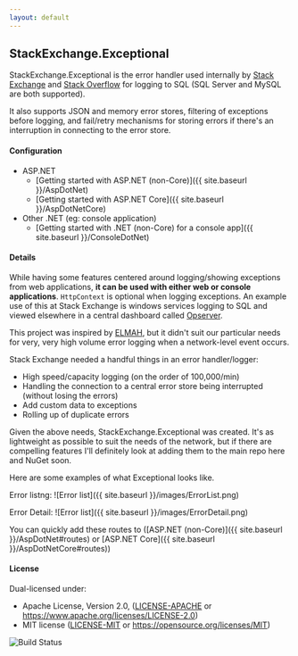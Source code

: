 ```yaml
---
layout: default
---
```

## StackExchange.Exceptional
StackExchange.Exceptional is the error handler used internally by [Stack Exchange](http://stackexchange.com) and [Stack Overflow](http://stackoverflow.com) for logging to SQL (SQL Server and MySQL are both supported).

It also supports JSON and memory error stores, filtering of exceptions before logging, and fail/retry mechanisms for storing errors if there's an interruption in connecting to the error store.

#### Configuration

- ASP.NET
  - [Getting started with ASP.NET (non-Core)]({{ site.baseurl }}/AspDotNet)
  - [Getting started with ASP.NET Core]({{ site.baseurl }}/AspDotNetCore)
- Other .NET (eg: console application)
  - [Getting started with .NET (non-Core) for a console app]({{ site.baseurl }}/ConsoleDotNet)

#### Details
While having some features centered around logging/showing exceptions from web applications, **it can be used with either web or console applications**. `HttpContext` is optional when logging exceptions.
An example use of this at Stack Exchange is windows services logging to SQL and viewed elsewhere in a central dashboard called [Opserver](https://github.com/opserver/Opserver).

This project was inspired by [ELMAH](https://code.google.com/p/elmah/), but it didn't suit our particular needs for very, very high volume error logging when a network-level event occurs.

Stack Exchange needed a handful things in an error handler/logger:

 - High speed/capacity logging (on the order of 100,000/min)
 - Handling the connection to a central error store being interrupted (without losing the errors)
 - Add custom data to exceptions
 - Rolling up of duplicate errors

Given the above needs, StackExchange.Exceptional was created.  It's as lightweight as possible to suit the needs of the network, but if there are compelling features I'll definitely look at adding them to the main repo here and NuGet soon.

Here are some examples of what Exceptional looks like.

Error listng:
![Error list]({{ site.baseurl }}/images/ErrorList.png)

Error Detail:
![Error list]({{ site.baseurl }}/images/ErrorDetail.png)

You can quickly add these routes to ([ASP.NET (non-Core)]({{ site.baseurl }}/AspDotNet#routes) or [ASP.NET Core]({{ site.baseurl }}/AspDotNetCore#routes))


#### License

Dual-licensed under:
 * Apache License, Version 2.0, ([LICENSE-APACHE](LICENSE-APACHE) or https://www.apache.org/licenses/LICENSE-2.0)
 * MIT license ([LICENSE-MIT](LICENSE-MIT) or https://opensource.org/licenses/MIT)

![Build Status](https://ci.appveyor.com/api/projects/status/650qft3qrt2r0gre?svg=true)